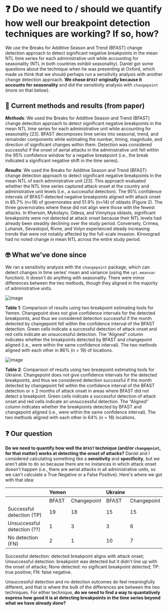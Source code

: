 # ❓ Do we need to / should we quantify how well our breakpoint detection techniques are working? If so, how?
We use the Breaks for Additive Season and Trend (BFAST) change detection approach to detect significant negative breakpoints in the mean NTL time series for each administrative unit while accounting for seasonality (NTL in both countries exhibit seasonality). Daniel got some questions about the technique when he was presenting at Oxford, which made us think that we should perhaps run a sensitivity analysis with another change detection approach. **We chose `BFAST` originally because it accounts for seasonality** and did the sensitivity analysis with `changepoint` (more on that below).

## 📄 Current methods and results (from paper)

***Methods***: We used the Breaks for Additive Season and Trend (BFAST) change detection approach to detect significant negative breakpoints in the mean NTL time series for each administrative unit while accounting for seasonality [23]. BFAST decomposes time series into seasonal, trend, and remainder components while estimating the number, timing, magnitude, and direction of significant changes within them. Detection was considered successful if the onset of aerial attacks in the administrative unit fell within the 95% confidence window for a negative breakpoint (i.e., the break indicated a significant negative shift in the time series). 

***Results***: We used the Breaks for Additive Season and Trend (BFAST) change detection approach to detect significant negative breakpoints in the mean NTL of each administrative unit [23]. This approach evaluated whether the NTL time series captured attack onset at the country and administrative unit levels (i.e., a successful detection). The 95% confidence intervals of BFAST-detected negative breakpoints aligned with attack onset in 85.7% (n=18) of governorates and 51.9% (n=14) of oblasts (Figure 2). The three governorates where these did not align were those with the fewest attacks. In Kherson, Mykolayiv, Odesa, and Vinnytsya oblasts, significant breakpoints were not detected at attack onset because their NTL levels had already been steadily declining over the study period. Conversely, Crimea, Luhansk, Sevastopol, Rivne, and Volyn experienced steady increasing trends that were not notably affected by the full-scale invasion. Kirovograd had no noted change in mean NTL across the entire study period.

## 🤓 What we've done since
We ran a sensitivity analysis with the `changepoint` package, which can detect changes in time series’ mean and variance (using the `cpt.meanvar` function). It doesn't do anything with seasonality. There were minor differences between the two methods, though they aligned in the majority of administrative units.
	
![image](https://github.com/user-attachments/assets/679dbfc7-36f8-4fcd-84c1-b8d86c4a77fe)

**Table 1**: Comparison of results using two breakpoint estimating tools for Yemen. Changepoint does not give confidence intervals for the detected breakpoints, and thus we considered detection successful if the month detected by changepoint fell within the confidence interval of the BFAST detection. Green cells indicate a successful detection of attack onset and red cells indicate an unsuccessful detection. The “Aligned” column indicates whether the breakpoints detected by BFAST and changepoint aligned (i.e., were within the same confidence interval). The two methods aligned with each other in 86% (n = 19) of locations.


![image](https://github.com/user-attachments/assets/1ece5eb4-b92e-4fff-8908-0c1907f19b22)

**Table 2**: Comparison of results using two breakpoint estimating tools for Ukraine. Changepoint does not give confidence intervals for the detected breakpoints, and thus we considered detection successful if the month detected by changepoint fell within the confidence interval of the BFAST detection or ± 2 months of attack onset in areas where BFAST did not detect a breakpoint. Green cells indicate a successful detection of attack onset and red cells indicate an unsuccessful detection. The “Aligned” column indicates whether the breakpoints detected by BFAST and changepoint aligned (i.e., were within the same confidence interval). The two methods aligned with each other in 64% (n = 18) locations.

## ❓ Our question
**Do we need to quantify how well the `BFAST` technique (and/or `changepoint`, for that matter) works at detecting the onset of attacks?** Daniel and I considered calculating something like a **sensitivity** and **specificity**, but we aren't able to do so because there are no instances in which attack onset doesn't happen (i.e., there are aerial attacks in all administrative units, so we can't calculate a True Negative or a False Positive). Here's where we got with that idea:

| | Yemen | | Ukraine | |
|---|---|---|---|---|
| | BFAST | Changepoint | BFAST | Changepoint |
| Successful detection (TP) | 19 | 18 | 15 | 15 |
| Unsuccessful detection (??) | 1 | 3 | 3 | 6 |
| No detection (FN) | 2 | 1 | 10 | 7 | 

Successful detection: detected breakpoint aligns with attack onset; Unsuccessful detection: breakpoint was detected but it didn't line up with the onset of attacks; None detected: no sigificant breakpoint detected; TP: true positive; FN: false negative.

Unsuccessful detection and no detection outcomes do feel meaningfully different, and that is where the bulk of the differences are between the two techniques. For either technique, **do we need to find a way to quantatively express how good it is at detecting breakpoints in the time series beyond what we have already done?**
